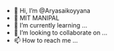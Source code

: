 - 👋 Hi, I’m @Aryasaikoyyana
- 👀 MIT MANIPAL
- 🌱 I’m currently learning ...
- 💞️ I’m looking to collaborate on ...
- 📫 How to reach me ...

<!---
Aryasaikoyyana/Aryasaikoyyana is a ✨ special ✨ repository because its `README.md` (this file) appears on your GitHub profile.
You can click the Preview link to take a look at your changes.
--->
